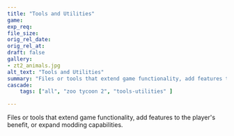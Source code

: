 ```yaml
---
title: "Tools and Utilities"
game:
exp_req: 
file_size: 
orig_rel_date:
orig_rel_at:
draft: false
gallery:
- zt2_animals.jpg
alt_text: "Tools and Utilities"
summary: "Files or tools that extend game functionality, add features to the player's benefit, or expand modding capabilities."
cascade:
    tags: ["all", "zoo tycoon 2", "tools-utilities" ]

---
```


Files or tools that extend game functionality, add features to the player's benefit, or expand modding capabilities.